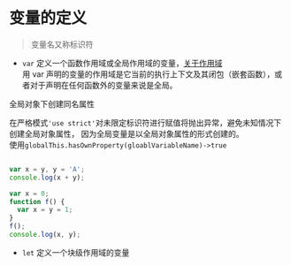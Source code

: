 # 变量的定义

> 变量名又称标识符


- `var`
定义一个函数作用域或全局作用域的变量，[关于作用域](作用域.md)  
用 var 声明的变量的作用域是它当前的执行上下文及其闭包（嵌套函数），或者对于声明在任何函数外的变量来说是全局。  
  
全局对象下创建同名属性  

在严格模式`'use strict'`对未限定标识符进行赋值将抛出异常，避免未知情况下创建全局对象属性，
因为全局变量是以全局对象属性的形式创建的。  
使用`globalThis.hasOwnProperty(gloablVariableName)->true`
  
```js

var x = y, y = 'A';
console.log(x + y);

var x = 0;
function f() {
  var x = y = 1;
}
f();
console.log(x, y);
```

- `let`
定义一个块级作用域的变量


